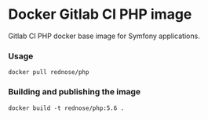# Docker Gitlab CI PHP image
Gitlab CI PHP docker base image for Symfony applications.

### Usage

```
docker pull rednose/php
```

### Building and publishing the image

```
docker build -t rednose/php:5.6 .
```
